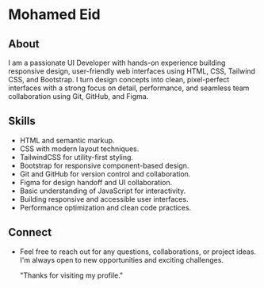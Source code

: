 # Mohamed Eid

## About

I am a passionate UI Developer with hands-on experience 
building responsive design, user-friendly web interfaces 
using HTML, CSS, Tailwind CSS, and Bootstrap.
 I turn design concepts into clean, pixel-perfect interfaces 
with a strong focus on detail, performance, and seamless 
team collaboration using Git, GitHub, and Figma.
## Skills

- HTML and semantic markup.
- CSS with modern layout techniques.
- TailwindCSS for utility-first styling.
- Bootstrap for responsive component-based design.  
- Git and GitHub for version control and collaboration.  
- Figma for design handoff and UI collaboration.
- Basic understanding of JavaScript for interactivity.  
- Building responsive and accessible user interfaces.  
- Performance optimization and clean code practices.


## Connect

- Feel free to reach out for any questions, collaborations, or project ideas. I'm always open to new opportunities and exciting challenges.

     "Thanks for visiting my profile."


<!--
**Mohamed3Eid/Mohamed3Eid** is a ✨ _special_ ✨ repository because its `README.md` (this file) appears on your GitHub profile.

Here are some ideas to get you started:

- 🔭 I’m currently working on ...
- 🌱 I’m currently learning ...
- 👯 I’m looking to collaborate on ...
- 🤔 I’m looking for help with ...
- 💬 Ask me about ...
- 📫 How to reach me: ...
- 😄 Pronouns: ...
- ⚡ Fun fact: ...
-->
